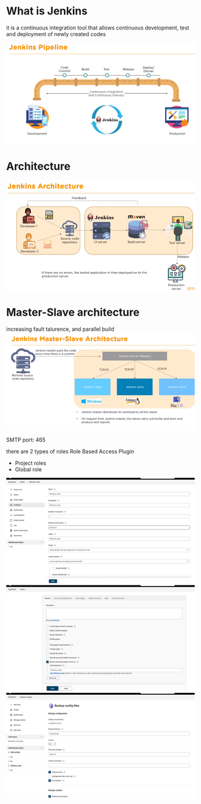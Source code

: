 # What is Jenkins
it is a continuous integration tool that allows continuous development, test and deployment of newly created codes

![](./Pipeline.png)

# Architecture
![](./Arch.png)

# Master-Slave architecture
increasing fault talurence, and parallel build
![](./Master-Slave.png)

SMTP port: 465

there are 2 types of roles
Role Based Access Plugin

* Project roles
* Global role

![](./Screenshot%20from%202022-06-11%2021-23-03.png)
![](./Screenshot%20from%202022-06-11%2021-23-19.png)
![](./Screenshot%20from%202022-06-11%2021-23-33.png)